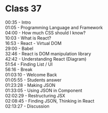 # Class 37 

00:35 - Intro  
01:05 -  Programming Language and Framework  
04:00 -  How much CSS should I know?  
10:03 - What is React?  
16:53 - React - Virtual DOM  
29:00 - Babel  
32:46 - React is DOM manipulation library  
42:42 - Understanding React (Diagram)  
51:54 - Finding List / UI  
56:16 - Break  
01:03:10 - Welcome Back  
01:05:55 - Students answer  
01:23:28 - Making JSON  
01:33:05 - Using JSON in Component  
02:02:29 - Restructuring JSX  
02:08:45 - Finding JSON, Thinking in React  
02:13:27 - Discussion
